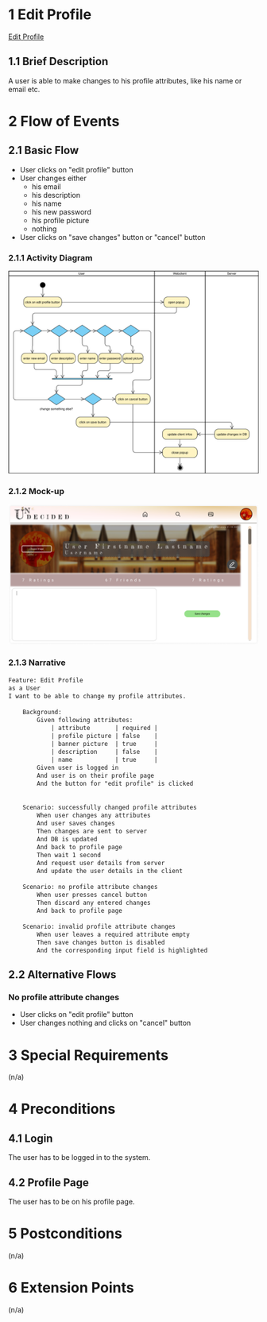 # 1 Edit Profile
[Edit Profile](../SRS.md#316-edit-profile)

## 1.1 Brief Description
A user is able to make changes to his profile attributes, like his name or email etc.
# 2 Flow of Events
## 2.1 Basic Flow

- User clicks on "edit profile" button
- User changes either 
    - his email
    - his description
    - his name
    - his new password
    - his profile picture
    - nothing
- User clicks on "save changes" button or "cancel" button 

### 2.1.1 Activity Diagram
![Organization Application Activity Diagram](editProfile.svg)

### 2.1.2 Mock-up
![](EDIT-PROFILE.png)

### 2.1.3 Narrative
```gherkin
Feature: Edit Profile
as a User
I want to be able to change my profile attributes.

	Background:
		Given following attributes:
			| attribute       | required |
			| profile picture | false    |
			| banner picture  | true     |
			| description     | false    |
			| name            | true     |
		Given user is logged in
		And user is on their profile page
		And the button for "edit profile" is clicked


	Scenario: successfully changed profile attributes
		When user changes any attributes
		And user saves changes
		Then changes are sent to server
		And DB is updated
		And back to profile page
		Then wait 1 second
		And request user details from server
		And update the user details in the client

	Scenario: no profile attribute changes
		When user presses cancel button
		Then discard any entered changes
		And back to profile page

	Scenario: invalid profile attribute changes
		When user leaves a required attribute empty
		Then save changes button is disabled
		And the corresponding input field is highlighted
```

## 2.2 Alternative Flows
### No profile attribute changes

- User clicks on "edit profile" button
- User changes nothing and clicks on "cancel" button


# 3 Special Requirements
(n/a)

# 4 Preconditions
## 4.1 Login
The user has to be logged in to the system.

## 4.2 Profile Page
The user has to be on his profile page.

# 5 Postconditions
(n/a)

# 6 Extension Points
(n/a)
